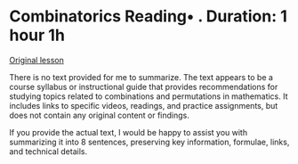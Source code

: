 # Combinatorics Reading• . Duration: 1 hour 1h

[Original lesson](https://www.coursera.org/learn/uol-fundamentals-of-computer-science/supplement/PHAYM/combinatorics)

There is no text provided for me to summarize. The text appears to be a course syllabus or instructional guide that provides recommendations for studying topics related to combinations and permutations in mathematics. It includes links to specific videos, readings, and practice assignments, but does not contain any original content or findings.

If you provide the actual text, I would be happy to assist you with summarizing it into 8 sentences, preserving key information, formulae, links, and technical details.

